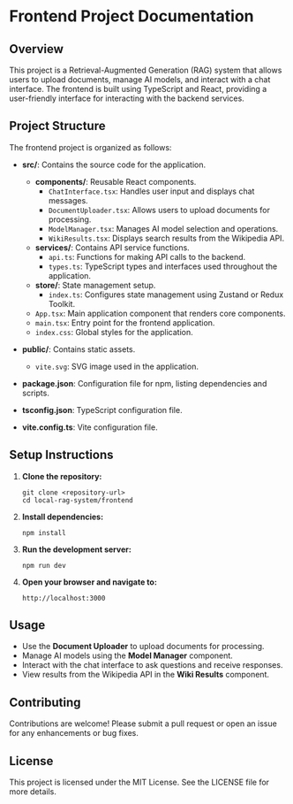 # Frontend Project Documentation

## Overview

This project is a Retrieval-Augmented Generation (RAG) system that allows users to upload documents, manage AI models, and interact with a chat interface. The frontend is built using TypeScript and React, providing a user-friendly interface for interacting with the backend services.

## Project Structure

The frontend project is organized as follows:

- **src/**: Contains the source code for the application.
  - **components/**: Reusable React components.
    - `ChatInterface.tsx`: Handles user input and displays chat messages.
    - `DocumentUploader.tsx`: Allows users to upload documents for processing.
    - `ModelManager.tsx`: Manages AI model selection and operations.
    - `WikiResults.tsx`: Displays search results from the Wikipedia API.
  - **services/**: Contains API service functions.
    - `api.ts`: Functions for making API calls to the backend.
    - `types.ts`: TypeScript types and interfaces used throughout the application.
  - **store/**: State management setup.
    - `index.ts`: Configures state management using Zustand or Redux Toolkit.
  - `App.tsx`: Main application component that renders core components.
  - `main.tsx`: Entry point for the frontend application.
  - `index.css`: Global styles for the application.

- **public/**: Contains static assets.
  - `vite.svg`: SVG image used in the application.

- **package.json**: Configuration file for npm, listing dependencies and scripts.

- **tsconfig.json**: TypeScript configuration file.

- **vite.config.ts**: Vite configuration file.

## Setup Instructions

1. **Clone the repository:**
   ```
   git clone <repository-url>
   cd local-rag-system/frontend
   ```

2. **Install dependencies:**
   ```
   npm install
   ```

3. **Run the development server:**
   ```
   npm run dev
   ```

4. **Open your browser and navigate to:**
   ```
   http://localhost:3000
   ```

## Usage

- Use the **Document Uploader** to upload documents for processing.
- Manage AI models using the **Model Manager** component.
- Interact with the chat interface to ask questions and receive responses.
- View results from the Wikipedia API in the **Wiki Results** component.

## Contributing

Contributions are welcome! Please submit a pull request or open an issue for any enhancements or bug fixes.

## License

This project is licensed under the MIT License. See the LICENSE file for more details.